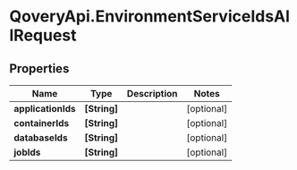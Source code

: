 # QoveryApi.EnvironmentServiceIdsAllRequest

## Properties

Name | Type | Description | Notes
------------ | ------------- | ------------- | -------------
**applicationIds** | **[String]** |  | [optional] 
**containerIds** | **[String]** |  | [optional] 
**databaseIds** | **[String]** |  | [optional] 
**jobIds** | **[String]** |  | [optional] 


